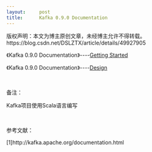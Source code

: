 ```yaml
---
layout:     post
title:      Kafka 0.9.0 Documentation
---
```

<div id="article_content" class="article_content clearfix csdn-tracking-statistics" data-pid="blog" data-mod="popu_307" data-dsm="post">
								<div class="article-copyright">
					版权声明：本文为博主原创文章，未经博主允许不得转载。					https://blog.csdn.net/DSLZTX/article/details/49927905				</div>
								            <link rel="stylesheet" href="https://csdnimg.cn/release/phoenix/template/css/ck_htmledit_views-f76675cdea.css">
						<div class="htmledit_views" id="content_views">
                
<p>《Kafka 0.9.0 Documentation》----<a href="http://blog.csdn.net/dslztx/article/details/49927681" rel="nofollow">Getting Started</a></p>
<p>《Kafka 0.9.0 Documentation》----<a href="http://blog.csdn.net/dslztx/article/details/50116709" rel="nofollow">Design</a><br></p>
<p><br></p>
<p>备注：</p>
<p>Kafka项目使用Scala语言编写</p>
<p><br></p>
<p>参考文献：</p>
<p>[1]http://kafka.apache.org/documentation.html</p>
            </div>
                </div>